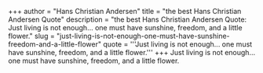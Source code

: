 +++
author = "Hans Christian Andersen"
title = "the best Hans Christian Andersen Quote"
description = "the best Hans Christian Andersen Quote: Just living is not enough... one must have sunshine, freedom, and a little flower."
slug = "just-living-is-not-enough-one-must-have-sunshine-freedom-and-a-little-flower"
quote = '''Just living is not enough... one must have sunshine, freedom, and a little flower.'''
+++
Just living is not enough... one must have sunshine, freedom, and a little flower.
